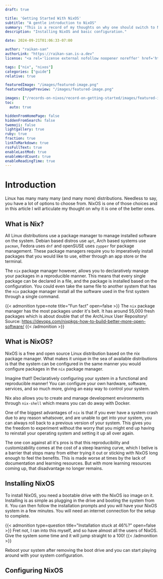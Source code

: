 ```yaml
---
draft: true

title: 'Getting Started With NixOS'
subtitle: "A gentle introduction to NixOS"
summary: "This is a record of my thoughts on why one should switch to NixOS, and how to get started with it."
description: "Installing NixOS and basic configuration."

date: 2024-09-21T01:06:33-07:00

author: "raikan-san"
authorLink: "https://raikan-san.is-a.dev"
license: "<a rel='license external nofollow noopener noreffer' href='https://opensource.org/licenses/GPL-3.0' target='_blank'>GPL-3.0</a>"

tags: ["nix", "nixos"]
categories: ["guide"]
relative: true

featuredImage: "/images/featured-image.png"
featuredImagePreview: "/images/featured-image.png"

images: ["/records-on-nixos/record-on-getting-started/images/featured-image.png"]
toc:
  auto: true

hiddenFromHomePage: false
hiddenFromSearch: false
twemoji: false
lightgallery: true
ruby: true
fraction: true
linkToMarkdown: true
rssFullText: true
enableLastMod: true
enableWordCount: true
enableReadingTime: true
---
```


# Introduction

Linux has many many many (and many more) distributions. Needless to say, you have
a lot of options to choose from. NixOS is one of those choices and in this article
I will articulate my thought on why it is one of the better ones.

## What is Nix?

All Linux distributions use a package manager to manage installed software on the system.
Debian based distros use `apt`, Arch based systems use `pacman`, Fedora uses `dnf` and
openSUSE uses `zypper` for package management. These package managers require you to 
imperatively install packages that you would like to use, either through an app store
or the terminal. 

The `nix` package manager however, allows you to declaratively manage your packages in a 
reproducible manner. This means that every single package can be declared in a file, and 
the package is installed based on the configuration. You could even take the same file
to another system that has the `nix` package manager install all the software used in the
first system through a single command. 

{{< admonition type=note title="Fun fact" open=false >}}
The `nix` package manager has the most packages under it's belt. It has around 55,000
fresh packages which is about double that of the ArchLinux User Repository!
Source: https://devops.com/nixpkgs-how-to-build-better-more-open-software/
{{< /admonition >}}

## What is NixOS?

NixOS is a free and open source Linux distribution based on the nix package manager.
What makes it unique in the sea of available distributions is that the system can be
configured in the same manner you would configure packages in the `nix` package manager.

Imagine that!! Declaratively configuring your system in a functional and reproducible 
manner! You can configure your own hardware, software, services, and so much more,
giving an easy way to control your system.

Nix also allows you to create and manage development environments through `nix-shell` 
which means you can do away with Docker.

One of the biggest advantages of `nix` is that if you ever have a system crash due to
any reason whatsover, and are unable to get into your system, you can always roll back
to a previous version of your system. This gives you the freedom to experiment without
the worry that you might end up having to reinstall your operating system and setting it
up all over again.

The one con against all it's pros is that this reproducibility and customizability comes
at the cost of a steep learning curve, which I belive is a barrier that stops many 
from either trying it out or sticking with NixOS long enough to feel the benefits. This is
made worse at times by the lack of documentation and learning resources. But with more 
learning resources coming up, that disadvantage no longer remains.

## Installing NixOS

To install NixOS, you need a bootable drive with the NixOS iso image on it. Installing 
is as simple as plugging in the drive and booting the system from it. You can then
follow the installation prompts and you will have your NixOS system in a few minutes. You
will need an internet connection for the setup to complete.

{{< admonition type=question title="Installation stuck at 46%?" open=false >}}
Fret not, I ran into this myself, and so have almost all the users of NixOS. Give the 
system some time and it will jump straight to a 100!
{{< /admonition >}}

Reboot your system after removing the boot drive and you can start playing around with
your system configuration.

## Configuring NixOS


